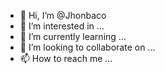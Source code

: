 - 👋 Hi, I’m @Jhonbaco
- 👀 I’m interested in ...
- 🌱 I’m currently learning ...
- 💞️ I’m looking to collaborate on ...
- 📫 How to reach me ...

<!---
Jhonbaco/Jhonbaco is a ✨ special ✨ repository because its `README.md` (this file) appears on your GitHub profile.
You can click the Preview link to take a look at your changes.
--->
